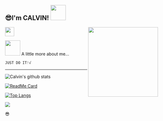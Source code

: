 <h2>😎I'm CALVIN! <img src="https://media.giphy.com/media/12oufCB0MyZ1Go/giphy.gif" width="50"></h2>
<img align='right' src="https://media.giphy.com/media/XygjTu9F7IRj3lijJ7/giphy.gif" width="230">
<p><img src="https://media.giphy.com/media/WUlplcMpOCEmTGBtBW/giphy.gif" width="30"> 
</em></p>
<img src="https://media.giphy.com/media/VgCDAzcKvsR6OM0uWg/giphy.gif" width="50"> A little more about me...  

```CPP
JUST DO IT!√
```
---
<!--START_SECTION:waka-->
![Calvin's github stats](https://github-readme-stats.vercel.app/api?username=CalvinStudio&show_icons=true&theme=radical)

[![ReadMe Card](https://github-readme-stats.vercel.app/api/pin/?username=CalvinStudio&repo=calvinstudio.github.io)](https://github.com/CalvinStudio/calvinstudio.github.io)

[![Top Langs](https://github-readme-stats.vercel.app/api/top-langs/?username=CalvinStudio&repo=calvinstudio.github.io&layout=compact)](https://github.com/CalvinStudio/calvinstudio.github.io)

![](https://visitor-badge.glitch.me/badge?page_id=CalvinStudio.readme)


😎
